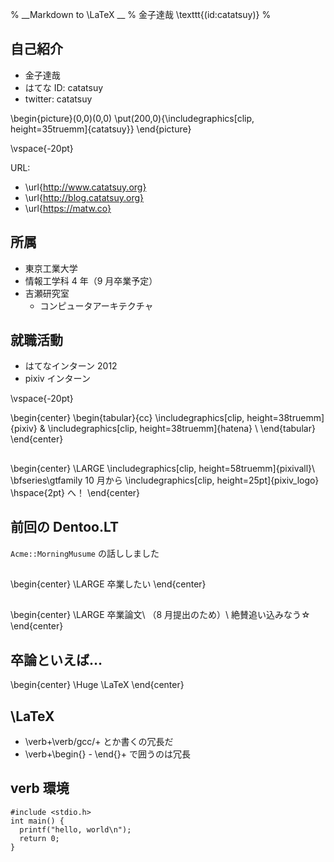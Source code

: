 % __Markdown to \LaTeX __
% 金子達哉 \texttt{(id:catatsuy)}
% 

## 自己紹介

* 金子達哉
* はてな ID: catatsuy
* twitter: catatsuy

\begin{picture}(0,0)(0,0)
  \put(200,0){\includegraphics[clip, height=35truemm]{catatsuy}}
\end{picture}

\vspace{-20pt}

URL:

* \url{http://www.catatsuy.org}
* \url{http://blog.catatsuy.org}
* \url{https://matw.co}

## 所属

* 東京工業大学
* 情報工学科 4 年（9 月卒業予定）
* 吉瀬研究室
    * コンピュータアーキテクチャ

## 就職活動

* はてなインターン 2012
* pixiv インターン

\vspace{-20pt}

\begin{center}
 \begin{tabular}{cc}
   \includegraphics[clip, height=38truemm]{pixiv} & \includegraphics[clip, height=38truemm]{hatena} \\ 
  \end{tabular}
 \end{center}

## 

\begin{center}
 \LARGE
 \includegraphics[clip, height=58truemm]{pixivall}\\
 \bfseries\gtfamily 10 月から \includegraphics[clip,
 height=25pt]{pixiv_logo} \hspace{2pt}  へ！
\end{center}


## 前回の Dentoo.LT

`Acme::MorningMusume` の話ししました

## 

\begin{center}
 \LARGE
 卒業したい
\end{center}

## 

\begin{center}
 \LARGE
 卒業論文\\
 （8 月提出のため）\\
 絶賛追い込みなう☆
\end{center}

## 卒論といえば…

\begin{center}
 \Huge
 \LaTeX
\end{center}

## \LaTeX

* \verb+\verb/gcc/+ とか書くの冗長だ
* \verb+\begin{} - \end{}+ で囲うのは冗長

## 

## verb 環境

    #include <stdio.h>
    int main() {
      printf("hello, world\n");
      return 0;
    }

